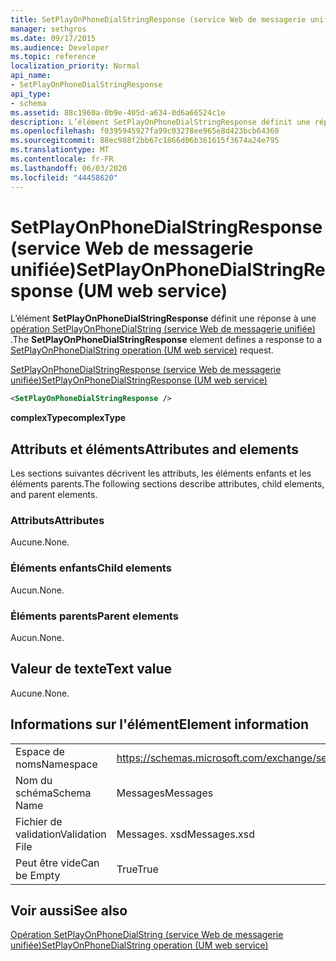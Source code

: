 ```yaml
---
title: SetPlayOnPhoneDialStringResponse (service Web de messagerie unifiée)
manager: sethgros
ms.date: 09/17/2015
ms.audience: Developer
ms.topic: reference
localization_priority: Normal
api_name:
- SetPlayOnPhoneDialStringResponse
api_type:
- schema
ms.assetid: 88c1960a-0b9e-405d-a634-0d6a66524c1e
description: L’élément SetPlayOnPhoneDialStringResponse définit une réponse à une opération SetPlayOnPhoneDialString (service Web de messagerie unifiée).
ms.openlocfilehash: f0395945927fa99c03278ee965e8d423bcb64360
ms.sourcegitcommit: 88ec988f2bb67c1866d06b361615f3674a24e795
ms.translationtype: MT
ms.contentlocale: fr-FR
ms.lasthandoff: 06/03/2020
ms.locfileid: "44458620"
---
```

# <a name="setplayonphonedialstringresponse-um-web-service"></a><span data-ttu-id="8b1a3-103">SetPlayOnPhoneDialStringResponse (service Web de messagerie unifiée)</span><span class="sxs-lookup"><span data-stu-id="8b1a3-103">SetPlayOnPhoneDialStringResponse (UM web service)</span></span>

<span data-ttu-id="8b1a3-104">L’élément **SetPlayOnPhoneDialStringResponse** définit une réponse à une [opération SetPlayOnPhoneDialString (service Web de messagerie unifiée)](setplayonphonedialstring-operation-um-web-service.md) .</span><span class="sxs-lookup"><span data-stu-id="8b1a3-104">The **SetPlayOnPhoneDialStringResponse** element defines a response to a [SetPlayOnPhoneDialString operation (UM web service)](setplayonphonedialstring-operation-um-web-service.md) request.</span></span> 
  
[<span data-ttu-id="8b1a3-105">SetPlayOnPhoneDialStringResponse (service Web de messagerie unifiée)</span><span class="sxs-lookup"><span data-stu-id="8b1a3-105">SetPlayOnPhoneDialStringResponse (UM web service)</span></span>](setplayonphonedialstringresponse-um-web-service.md)
  
```xml
<SetPlayOnPhoneDialStringResponse />
```

 <span data-ttu-id="8b1a3-106">**complexType**</span><span class="sxs-lookup"><span data-stu-id="8b1a3-106">**complexType**</span></span>
## <a name="attributes-and-elements"></a><span data-ttu-id="8b1a3-107">Attributs et éléments</span><span class="sxs-lookup"><span data-stu-id="8b1a3-107">Attributes and elements</span></span>

<span data-ttu-id="8b1a3-108">Les sections suivantes décrivent les attributs, les éléments enfants et les éléments parents.</span><span class="sxs-lookup"><span data-stu-id="8b1a3-108">The following sections describe attributes, child elements, and parent elements.</span></span>
  
### <a name="attributes"></a><span data-ttu-id="8b1a3-109">Attributs</span><span class="sxs-lookup"><span data-stu-id="8b1a3-109">Attributes</span></span>

<span data-ttu-id="8b1a3-110">Aucune.</span><span class="sxs-lookup"><span data-stu-id="8b1a3-110">None.</span></span>
  
### <a name="child-elements"></a><span data-ttu-id="8b1a3-111">Éléments enfants</span><span class="sxs-lookup"><span data-stu-id="8b1a3-111">Child elements</span></span>

<span data-ttu-id="8b1a3-112">Aucun.</span><span class="sxs-lookup"><span data-stu-id="8b1a3-112">None.</span></span>
  
### <a name="parent-elements"></a><span data-ttu-id="8b1a3-113">Éléments parents</span><span class="sxs-lookup"><span data-stu-id="8b1a3-113">Parent elements</span></span>

<span data-ttu-id="8b1a3-114">Aucun.</span><span class="sxs-lookup"><span data-stu-id="8b1a3-114">None.</span></span>
  
## <a name="text-value"></a><span data-ttu-id="8b1a3-115">Valeur de texte</span><span class="sxs-lookup"><span data-stu-id="8b1a3-115">Text value</span></span>

<span data-ttu-id="8b1a3-116">Aucune.</span><span class="sxs-lookup"><span data-stu-id="8b1a3-116">None.</span></span>
  
## <a name="element-information"></a><span data-ttu-id="8b1a3-117">Informations sur l'élément</span><span class="sxs-lookup"><span data-stu-id="8b1a3-117">Element information</span></span>

|||
|:-----|:-----|
|<span data-ttu-id="8b1a3-118">Espace de noms</span><span class="sxs-lookup"><span data-stu-id="8b1a3-118">Namespace</span></span>  <br/> |https://schemas.microsoft.com/exchange/services/2006/messages  <br/> |
|<span data-ttu-id="8b1a3-119">Nom du schéma</span><span class="sxs-lookup"><span data-stu-id="8b1a3-119">Schema Name</span></span>  <br/> |<span data-ttu-id="8b1a3-120">Messages</span><span class="sxs-lookup"><span data-stu-id="8b1a3-120">Messages</span></span>  <br/> |
|<span data-ttu-id="8b1a3-121">Fichier de validation</span><span class="sxs-lookup"><span data-stu-id="8b1a3-121">Validation File</span></span>  <br/> |<span data-ttu-id="8b1a3-122">Messages. xsd</span><span class="sxs-lookup"><span data-stu-id="8b1a3-122">Messages.xsd</span></span>  <br/> |
|<span data-ttu-id="8b1a3-123">Peut être vide</span><span class="sxs-lookup"><span data-stu-id="8b1a3-123">Can be Empty</span></span>  <br/> |<span data-ttu-id="8b1a3-124">True</span><span class="sxs-lookup"><span data-stu-id="8b1a3-124">True</span></span>  <br/> |
   
## <a name="see-also"></a><span data-ttu-id="8b1a3-125">Voir aussi</span><span class="sxs-lookup"><span data-stu-id="8b1a3-125">See also</span></span>



[<span data-ttu-id="8b1a3-126">Opération SetPlayOnPhoneDialString (service Web de messagerie unifiée)</span><span class="sxs-lookup"><span data-stu-id="8b1a3-126">SetPlayOnPhoneDialString operation (UM web service)</span></span>](setplayonphonedialstring-operation-um-web-service.md)

